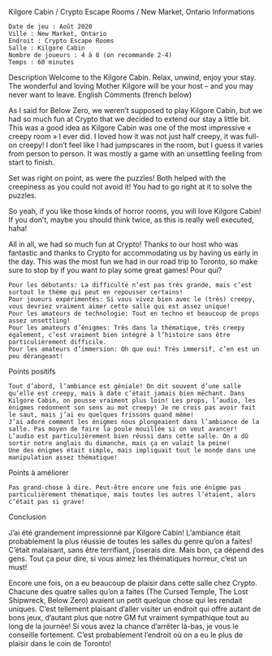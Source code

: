 
Kilgore Cabin / Crypto Escape Rooms / New Market, Ontario
Informations

    Date de jeu : Août 2020
    Ville : New Market, Ontario
    Endroit : Crypto Escape Rooms
    Salle : Kilgore Cabin
    Nombre de joueurs : 4 à 8 (on recommande 2-4)
    Temps : 60 minutes

Description
Welcome to the Kilgore Cabin. Relax, unwind, enjoy your stay. The wonderful and loving Mother Kilgore will be your host – and you may never want to leave.
English Comments (french below)

As I said for Below Zero, we weren’t supposed to play Kilgore Cabin, but we had so much fun at Crypto that we decided to extend our stay a little bit. This was a good idea as Kilgore Cabin was one of the most impressive « creepy room » I ever did. I loved how it was not just half creepy, it was full-on creepy! I don’t feel like I had jumpscares in the room, but I guess it varies from person to person. It was mostly a game with an unsettling feeling from start to finish.

Set was right on point, as were the puzzles! Both helped with the creepiness as you could not avoid it! You had to go right at it to solve the puzzles.

So yeah, if you like those kinds of horror rooms, you will love Kilgore Cabin! If you don’t, maybe you should think twice, as this is really well executed, haha!

All in all, we had so much fun at Crypto! Thanks to our host who was fantastic and thanks to Crypto for accommodating us by having us early in the day. This was the most fun we had in our road trip to Toronto, so make sure to stop by if you want to play some great games!
Pour qui?

    Pour les débutants: La difficulté n’est pas très grande, mais c’est surtout le thème qui peut en repousser certains!
    Pour joueurs expérimentés: Si vous vivez bien avec le (très) creepy, vous devriez vraiment aimer cette salle qui est assez unique!
    Pour les amateurs de technologie: Tout en techno et beaucoup de props assez unsettling!
    Pour les amateurs d’énigmes: Très dans la thématique, très creepy également, c’est vraiment bien intégré à l’histoire sans être particulièrement difficile.
    Pour les amateurs d’immersion: Oh que oui! Très immersif, c’en est un peu dérangeant!

 Points positifs

    Tout d’abord, l’ambiance est géniale! On dit souvent d’une salle qu’elle est creepy, mais à date c’était jamais bien méchant. Dans Kilgore Cabin, on pousse vraiment plus loin! Les props, l’audio, les énigmes redonnent son sens au mot creepy! Je ne crois pas avoir fait le saut, mais j’ai eu quelques frissons quand même!
    J’ai adoré comment les énigmes nous plongeaient dans l’ambiance de la salle. Pas moyen de faire la poule mouillée si on veut avancer!
    L’audio est particulièrement bien réussi dans cette salle. On a dû sortir notre anglais du dimanche, mais ça en valait la peine!
    Une des énigmes était simple, mais impliquait tout le monde dans une manipulation assez thématique!

Points à améliorer

    Pas grand-chose à dire. Peut-être encore une fois une énigme pas particulièrement thématique, mais toutes les autres l’étaient, alors c’était pas si grave!

Conclusion

J’ai été grandement impressionné par Kilgore Cabin! L’ambiance était probablement la plus réussie de toutes les salles du genre qu’on a faites! C’était malaisant, sans être terrifiant, j’oserais dire. Mais bon, ça dépend des gens. Tout ça pour dire, si vous aimez les thématiques horreur, c’est un must!

Encore une fois, on a eu beaucoup de plaisir dans cette salle chez Crypto. Chacune des quatre salles qu’on a faites (The Cursed Temple, The Lost Shipwreck, Below Zero) avaient un petit quelque chose qui les rendait uniques. C’est tellement plaisant d’aller visiter un endroit qui offre autant de bons jeux, d’autant plus que notre GM fut vraiment sympathique tout au long de la journée! Si vous avez la chance d’arrêter là-bas, je vous le conseille fortement. C’est probablement l’endroit où on a eu le plus de plaisir dans le coin de Toronto!

